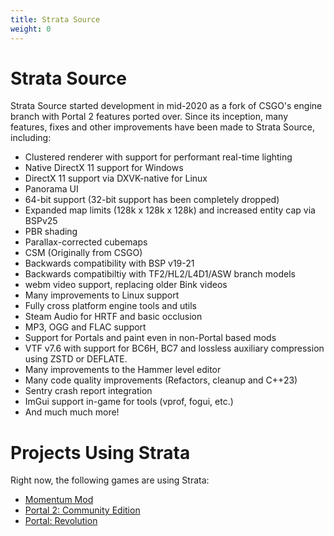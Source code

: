 ```yaml
---
title: Strata Source
weight: 0
---
```


# Strata Source

Strata Source started development in mid-2020 as a fork of CSGO's engine branch
with Portal 2 features ported over. Since its inception, many features, fixes and
other improvements have been made to Strata Source, including:

- Clustered renderer with support for performant real-time lighting
- Native DirectX 11 support for Windows
- DirectX 11 support via DXVK-native for Linux
- Panorama UI
- 64-bit support (32-bit support has been completely dropped)
- Expanded map limits (128k x 128k x 128k) and increased entity cap via BSPv25
- PBR shading
- Parallax-corrected cubemaps
- CSM (Originally from CSGO)
- Backwards compatibility with BSP v19-21
- Backwards compatibiltiy with TF2/HL2/L4D1/ASW branch models
- webm video support, replacing older Bink videos
- Many improvements to Linux support
- Fully cross platform engine tools and utils
- Steam Audio for HRTF and basic occlusion
- MP3, OGG and FLAC support
- Support for Portals and paint even in non-Portal based mods
- VTF v7.6 with support for BC6H, BC7 and lossless auxiliary compression using ZSTD or DEFLATE.
- Many improvements to the Hammer level editor
- Many code quality improvements (Refactors, cleanup and C++23)
- Sentry crash report integration
- ImGui support in-game for tools (vprof, fogui, etc.)
- And much much more!

# Projects Using Strata

Right now, the following games are using Strata:

- [Momentum Mod](https://momentum-mod.org/)
- [Portal 2: Community Edition](https://portal2communityedition.com/)
- [Portal: Revolution](https://www.portalrevolution.com/)
